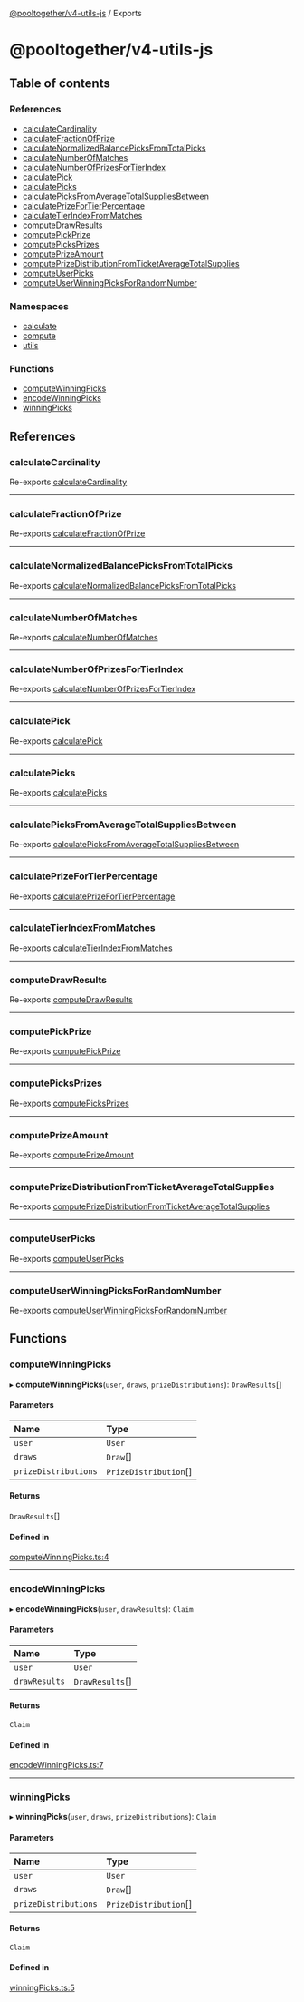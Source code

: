 [@pooltogether/v4-utils-js](README.md) / Exports

# @pooltogether/v4-utils-js

## Table of contents

### References

- [calculateCardinality](modules.md#calculatecardinality)
- [calculateFractionOfPrize](modules.md#calculatefractionofprize)
- [calculateNormalizedBalancePicksFromTotalPicks](modules.md#calculatenormalizedbalancepicksfromtotalpicks)
- [calculateNumberOfMatches](modules.md#calculatenumberofmatches)
- [calculateNumberOfPrizesForTierIndex](modules.md#calculatenumberofprizesfortierindex)
- [calculatePick](modules.md#calculatepick)
- [calculatePicks](modules.md#calculatepicks)
- [calculatePicksFromAverageTotalSuppliesBetween](modules.md#calculatepicksfromaveragetotalsuppliesbetween)
- [calculatePrizeForTierPercentage](modules.md#calculateprizefortierpercentage)
- [calculateTierIndexFromMatches](modules.md#calculatetierindexfrommatches)
- [computeDrawResults](modules.md#computedrawresults)
- [computePickPrize](modules.md#computepickprize)
- [computePicksPrizes](modules.md#computepicksprizes)
- [computePrizeAmount](modules.md#computeprizeamount)
- [computePrizeDistributionFromTicketAverageTotalSupplies](modules.md#computeprizedistributionfromticketaveragetotalsupplies)
- [computeUserPicks](modules.md#computeuserpicks)
- [computeUserWinningPicksForRandomNumber](modules.md#computeuserwinningpicksforrandomnumber)

### Namespaces

- [calculate](modules/calculate.md)
- [compute](modules/compute.md)
- [utils](modules/utils.md)

### Functions

- [computeWinningPicks](modules.md#computewinningpicks)
- [encodeWinningPicks](modules.md#encodewinningpicks)
- [winningPicks](modules.md#winningpicks)

## References

### calculateCardinality

Re-exports [calculateCardinality](modules/calculate.md#calculatecardinality)

___

### calculateFractionOfPrize

Re-exports [calculateFractionOfPrize](modules/calculate.md#calculatefractionofprize)

___

### calculateNormalizedBalancePicksFromTotalPicks

Re-exports [calculateNormalizedBalancePicksFromTotalPicks](modules/calculate.md#calculatenormalizedbalancepicksfromtotalpicks)

___

### calculateNumberOfMatches

Re-exports [calculateNumberOfMatches](modules/calculate.md#calculatenumberofmatches)

___

### calculateNumberOfPrizesForTierIndex

Re-exports [calculateNumberOfPrizesForTierIndex](modules/calculate.md#calculatenumberofprizesfortierindex)

___

### calculatePick

Re-exports [calculatePick](modules/calculate.md#calculatepick)

___

### calculatePicks

Re-exports [calculatePicks](modules/calculate.md#calculatepicks)

___

### calculatePicksFromAverageTotalSuppliesBetween

Re-exports [calculatePicksFromAverageTotalSuppliesBetween](modules/calculate.md#calculatepicksfromaveragetotalsuppliesbetween)

___

### calculatePrizeForTierPercentage

Re-exports [calculatePrizeForTierPercentage](modules/calculate.md#calculateprizefortierpercentage)

___

### calculateTierIndexFromMatches

Re-exports [calculateTierIndexFromMatches](modules/calculate.md#calculatetierindexfrommatches)

___

### computeDrawResults

Re-exports [computeDrawResults](modules/compute.md#computedrawresults)

___

### computePickPrize

Re-exports [computePickPrize](modules/compute.md#computepickprize)

___

### computePicksPrizes

Re-exports [computePicksPrizes](modules/compute.md#computepicksprizes)

___

### computePrizeAmount

Re-exports [computePrizeAmount](modules/compute.md#computeprizeamount)

___

### computePrizeDistributionFromTicketAverageTotalSupplies

Re-exports [computePrizeDistributionFromTicketAverageTotalSupplies](modules/compute.md#computeprizedistributionfromticketaveragetotalsupplies)

___

### computeUserPicks

Re-exports [computeUserPicks](modules/compute.md#computeuserpicks)

___

### computeUserWinningPicksForRandomNumber

Re-exports [computeUserWinningPicksForRandomNumber](modules/compute.md#computeuserwinningpicksforrandomnumber)

## Functions

### computeWinningPicks

▸ **computeWinningPicks**(`user`, `draws`, `prizeDistributions`): `DrawResults`[]

#### Parameters

| Name | Type |
| :------ | :------ |
| `user` | `User` |
| `draws` | `Draw`[] |
| `prizeDistributions` | `PrizeDistribution`[] |

#### Returns

`DrawResults`[]

#### Defined in

[computeWinningPicks.ts:4](https://github.com/pooltogether/v4-js/blob/fc653a7/src/computeWinningPicks.ts#L4)

___

### encodeWinningPicks

▸ **encodeWinningPicks**(`user`, `drawResults`): `Claim`

#### Parameters

| Name | Type |
| :------ | :------ |
| `user` | `User` |
| `drawResults` | `DrawResults`[] |

#### Returns

`Claim`

#### Defined in

[encodeWinningPicks.ts:7](https://github.com/pooltogether/v4-js/blob/fc653a7/src/encodeWinningPicks.ts#L7)

___

### winningPicks

▸ **winningPicks**(`user`, `draws`, `prizeDistributions`): `Claim`

#### Parameters

| Name | Type |
| :------ | :------ |
| `user` | `User` |
| `draws` | `Draw`[] |
| `prizeDistributions` | `PrizeDistribution`[] |

#### Returns

`Claim`

#### Defined in

[winningPicks.ts:5](https://github.com/pooltogether/v4-js/blob/fc653a7/src/winningPicks.ts#L5)

